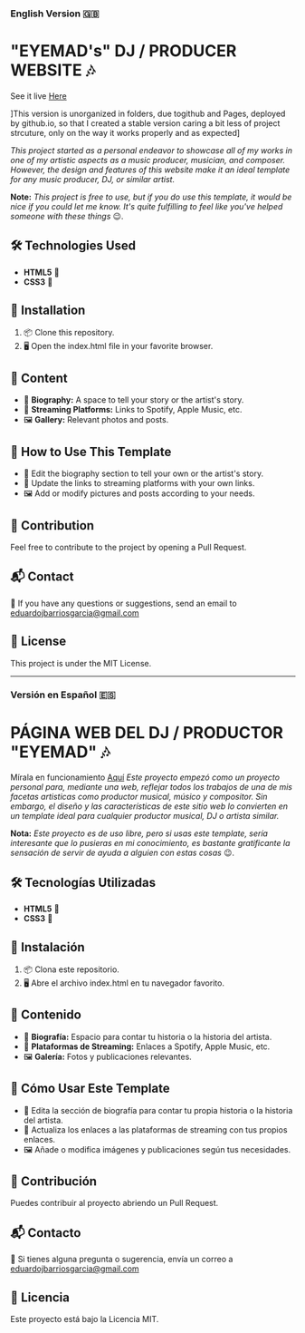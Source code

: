 ### English Version 🇬🇧
# "EYEMAD's" DJ / PRODUCER WEBSITE 🎶 


See it live [Here](https://edujbarrios.github.io/EYEMAD-DJ-PRODUCER-WEBSITE/)

]This version is unorganized in folders, due togithub and Pages, deployed by github.io, so that I created a stable version caring a bit less of project strcuture, only on the way it works properly and as expected]

_This project started as a personal endeavor to showcase all of my works in one of my artistic aspects as a music producer, musician, and composer. However, the design and features of this website make it an ideal template for any music producer, DJ, or similar artist._

**Note:** _This project is free to use, but if you do use this template, it would be nice if you could let me know. It's quite fulfilling to feel like you've helped someone with these things_ 😉.

## 🛠️ Technologies Used
* **HTML5** 📄
* **CSS3** 🎨

## 🚀 Installation
1. 📦 Clone this repository.
2. 🖥️ Open the index.html file in your favorite browser.

## 📖 Content
- 🎤 **Biography:** A space to tell your story or the artist's story.
- 🎵 **Streaming Platforms:** Links to Spotify, Apple Music, etc.
- 🖼️ **Gallery:** Relevant photos and posts.

## 🎯 How to Use This Template
- 📝 Edit the biography section to tell your own or the artist's story.
- 🔗 Update the links to streaming platforms with your own links.
- 🖼️ Add or modify pictures and posts according to your needs.

## 🤝 Contribution
Feel free to contribute to the project by opening a Pull Request.

## 📬 Contact
📧 If you have any questions or suggestions, send an email to eduardojbarriosgarcia@gmail.com

## 📜 License
This project is under the MIT License.

---

### Versión en Español 🇪🇸
# PÁGINA WEB DEL DJ / PRODUCTOR "EYEMAD"  🎶 

Mírala en funcionamiento [Aquí](https://edujbarrios.github.io/EYEMAD-DJ-PRODUCER-WEBSITE/)
_Este proyecto empezó como un proyecto personal para, mediante una web, reflejar todos los trabajos de una de mis facetas artisticas como productor musical, músico y compositor. Sin embargo, el diseño y las características de este sitio web lo convierten en un template ideal para cualquier productor musical, DJ o artista similar._

**Nota:** _Este proyecto es de uso libre, pero si usas este template, sería interesante que lo pusieras en mi conocimiento, es bastante gratificante la sensación de servir de ayuda a alguien con estas cosas_ 😉.

## 🛠️ Tecnologías Utilizadas
* **HTML5** 📄
* **CSS3** 🎨

## 🚀 Instalación
1. 📦 Clona este repositorio.
2. 🖥️ Abre el archivo index.html en tu navegador favorito.

## 📖 Contenido
- 🎤 **Biografía:** Espacio para contar tu historia o la historia del artista.
- 🎵 **Plataformas de Streaming:** Enlaces a Spotify, Apple Music, etc.
- 🖼️ **Galería:** Fotos y publicaciones relevantes.

## 🎯 Cómo Usar Este Template
- 📝 Edita la sección de biografía para contar tu propia historia o la historia del artista.
- 🔗 Actualiza los enlaces a las plataformas de streaming con tus propios enlaces.
- 🖼️ Añade o modifica imágenes y publicaciones según tus necesidades.

## 🤝 Contribución
Puedes contribuir al proyecto abriendo un Pull Request.

## 📬 Contacto
📧 Si tienes alguna pregunta o sugerencia, envía un correo a eduardojbarriosgarcia@gmail.com

## 📜 Licencia
Este proyecto está bajo la Licencia MIT.
